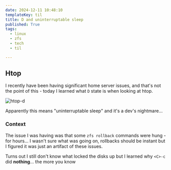 ```yaml
---
date: 2024-12-11 10:48:10
templateKey: til
title: D and uninterruptable sleep
published: True
tags:
  - linux
  - zfs
  - tech
  - til

---
```


## Htop

I recently have been having significant home server issues, and that's not the point of this - today I learned what `D` state is when looking at htop.


<img src="https://cdn.statically.io/gh/pypeaday/images.pype.dev/main/blog-media/d-htop.png" alt="htop-d" title="htop with D state" />

Apparently this means "uninterruptable sleep" and it's a dev's nightmare... 

### Context

The issue I was having was that some `zfs rollback` commands were hung - for hours... I wasn't sure what was going on, rollbacks should be instant but I figured it was just an artifact of these issues.

Turns out I still don't know what locked the disks up but I learned why `<C>-c` did __nothing__...
the more you know
